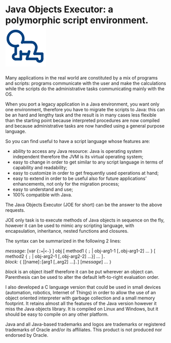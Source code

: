 # Java Objects Executor: a polymorphic script environment.![alt tag](https://raw.githubusercontent.com/mbertacca/joe/master/samples/logojoe/joe.png)

Many applications in the real world are constituted by a mix of programs and scripts: programs communicate with the user and make the calculations while the scripts do the administrative tasks communicating mainly with the OS.

When you port a legacy application in a Java environment, you want only one environment, therefore you have to migrate the scripts to Java: this can be an hard and lengthy task and the result is in many cases less flexible than the starting point because interpreted procedures are now compiled and because administrative tasks are now handled using a general purpose language.

So you can find useful to have a script language whose features are:

- ability to access any Java resource: Java is operating system independent therefore the JVM is its virtual operating system;
- easy to change in order to get similar to any script language in terms of capability and readability;
- easy to customize in order to get frequently used operations at hand;
- easy to extend in order to be useful also for future applications’ enhancements, not only for the migration process;
- easy to understand and use;
- 100% compatible with Java.

The Java Objects Executor (JOE for short) can be the answer to the above requests.

JOE only task is to execute methods of Java objects in sequence on the fly, however it can be used to mimic any scripting language,
with encapsulation, inheritance, nested functions and closures.

The syntax can be summarized in the following 2 lines:

*message:* [var {`:=`|`<-`} ] obj [ method1 { `;` | obj-arg1-1 [`,`obj-arg1-2] ... } [ method2 { `;` | obj-arg2-1 [`,`obj-arg2-2] ...}] ... ]`.`  
*block:* `{` [[name]`:`[arg1 [`,`arg2] ...]`.`] [*message*] ... `}`

*block* is an object itself therefore it can be put wherever an object can. Parenthesis can be used to alter the default left-to-right evaluation  order.

I also developed a C language version that could be used in small devices (automation, robotics, Internet of Things) in order to allow the use of an object oriented interpreter with garbage collection and a small memory footprint. It retains almost all the features of the Java version however it miss the Java objects library. It is compiled on Linux and Windows, but it should be easy to compile on any other platform.

Java and all Java-based trademarks and logos are trademarks or registered trademarks of Oracle and/or its affiliates.
This product is not produced nor endorsed by Oracle.

